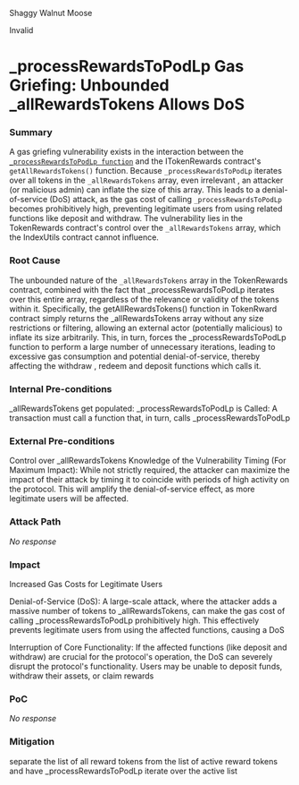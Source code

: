 Shaggy Walnut Moose

Invalid

# _processRewardsToPodLp Gas Griefing: Unbounded _allRewardsTokens Allows DoS

### Summary

A gas griefing vulnerability exists in the interaction between the [`_processRewardsToPodLp function`](https://github.com/sherlock-audit/2025-01-peapods-finance/blob/main/contracts/contracts/AutoCompoundingPodLp.sol#L213C1-L231C6)  and the ITokenRewards contract's `getAllRewardsTokens()` function.  Because `_processRewardsToPodLp` iterates over all tokens in the `_allRewardsTokens` array, even irrelevant , an attacker (or malicious admin) can inflate the size of this array. This leads to a denial-of-service (DoS) attack, as the gas cost of calling `_processRewardsToPodLp` becomes prohibitively high, preventing legitimate users from using related functions like deposit and withdraw.  The vulnerability lies in the TokenRewards contract's control over the `_allRewardsTokens` array, which the IndexUtils contract cannot influence.

### Root Cause

 The unbounded nature of the `_allRewardsTokens` array in the TokenRewards contract, combined with the fact that _processRewardsToPodLp iterates over this entire array, regardless of the relevance or validity of the tokens within it.  Specifically, the getAllRewardsTokens() function in TokenRward contract simply returns the _allRewardsTokens array without any size restrictions or filtering, allowing an external actor (potentially malicious) to inflate its size arbitrarily.  This, in turn, forces the _processRewardsToPodLp function to perform a large number of unnecessary iterations, leading to excessive gas consumption and potential denial-of-service, thereby affecting the withdraw , redeem and deposit functions which calls it.

### Internal Pre-conditions

_allRewardsTokens   get populated:
_processRewardsToPodLp is Called:  A transaction must call a function that, in turn, calls _processRewardsToPodLp

### External Pre-conditions

Control over _allRewardsTokens
Knowledge of the Vulnerability
Timing (For Maximum Impact):  While not strictly required, the attacker can maximize the impact of their attack by timing it to coincide with periods of high activity on the protocol. This will amplify the denial-of-service effect, as more legitimate users will be affected.

### Attack Path

_No response_

### Impact

Increased Gas Costs for Legitimate Users

Denial-of-Service (DoS):  A large-scale attack, where the attacker adds a massive number of tokens to _allRewardsTokens, can make the gas cost of calling _processRewardsToPodLp prohibitively high.  This effectively prevents legitimate users from using the affected functions, causing a DoS

Interruption of Core Functionality: If the affected functions (like deposit and withdraw) are crucial for the protocol's operation, the DoS can severely disrupt the protocol's functionality. Users may be unable to deposit funds, withdraw their assets, or claim rewards



### PoC

_No response_

### Mitigation


separate the list of all reward tokens from the list of active reward tokens and have _processRewardsToPodLp iterate over the active list
